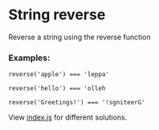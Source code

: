 # String reverse

Reverse a string using the reverse function

### Examples:
```
reverse('apple') === 'leppa'

reverse('hello') === 'olleh

reverse('Greetings!') === '!sgniteerG'
```

View [index.js](index.js) for different solutions.
